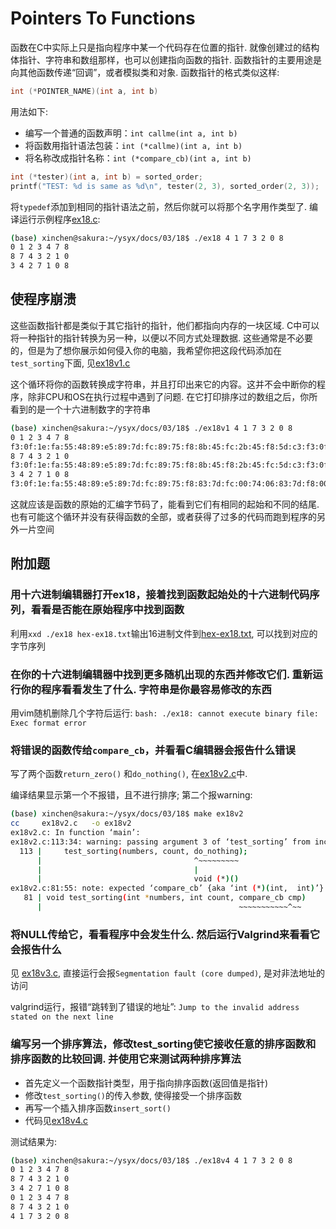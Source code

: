 # Pointers To Functions
函数在C中实际上只是指向程序中某一个代码存在位置的指针. 就像创建过的结构体指针、字符串和数组那样，也可以创建指向函数的指针. 函数指针的主要用途是向其他函数传递“回调”，或者模拟类和对象. 函数指针的格式类似这样:

```c
int (*POINTER_NAME)(int a, int b)
```

用法如下:
- 编写一个普通的函数声明：`int callme(int a, int b)`
- 将函数用指针语法包装：`int (*callme)(int a, int b)`
- 将名称改成指针名称：`int (*compare_cb)(int a, int b)`

```c
int (*tester)(int a, int b) = sorted_order;
printf("TEST: %d is same as %d\n", tester(2, 3), sorted_order(2, 3));
```

将`typedef`添加到相同的指针语法之前，然后你就可以将那个名字用作类型了. 编译运行示例程序[ex18.c](./ex18.c):

```sh
(base) xinchen@sakura:~/ysyx/docs/03/18$ ./ex18 4 1 7 3 2 0 8
0 1 2 3 4 7 8 
8 7 4 3 2 1 0 
3 4 2 7 1 0 8 
```

## 使程序崩溃
这些函数指针都是类似于其它指针的指针，他们都指向内存的一块区域. C中可以将一种指针的指针转换为另一种，以便以不同方式处理数据. 这些通常是不必要的，但是为了想你展示如何侵入你的电脑，我希望你把这段代码添加在`test_sorting`下面, 见[ex18v1.c](./ex18v1.c)

这个循环将你的函数转换成字符串，并且打印出来它的内容。这并不会中断你的程序，除非CPU和OS在执行过程中遇到了问题. 在它打印排序过的数组之后，你所看到的是一个十六进制数字的字符串

```sh
(base) xinchen@sakura:~/ysyx/docs/03/18$ ./ex18v1 4 1 7 3 2 0 8
0 1 2 3 4 7 8 
f3:0f:1e:fa:55:48:89:e5:89:7d:fc:89:75:f8:8b:45:fc:2b:45:f8:5d:c3:f3:0f:1e:
8 7 4 3 2 1 0 
f3:0f:1e:fa:55:48:89:e5:89:7d:fc:89:75:f8:8b:45:f8:2b:45:fc:5d:c3:f3:0f:1e:
3 4 2 7 1 0 8 
f3:0f:1e:fa:55:48:89:e5:89:7d:fc:89:75:f8:83:7d:fc:00:74:06:83:7d:f8:00:75:
```

这就应该是函数的原始的汇编字节码了，能看到它们有相同的起始和不同的结尾. 也有可能这个循环并没有获得函数的全部，或者获得了过多的代码而跑到程序的另外一片空间

## 附加题
### 用十六进制编辑器打开ex18，接着找到函数起始处的十六进制代码序列，看看是否能在原始程序中找到函数
利用`xxd ./ex18 hex-ex18.txt`输出16进制文件到[hex-ex18.txt](./hex-ex18.txt), 可以找到对应的字节序列

### 在你的十六进制编辑器中找到更多随机出现的东西并修改它们. 重新运行你的程序看看发生了什么. 字符串是你最容易修改的东西
用vim随机删除几个字符后运行: `bash: ./ex18: cannot execute binary file: Exec format error`

### 将错误的函数传给`compare_cb`，并看看C编辑器会报告什么错误
写了两个函数`return_zero()` 和`do_nothing()`, 在[ex18v2.c](./ex18v2.c)中.

编译结果显示第一个不报错，且不进行排序; 第二个报warning:

```sh
(base) xinchen@sakura:~/ysyx/docs/03/18$ make ex18v2
cc     ex18v2.c   -o ex18v2
ex18v2.c: In function ‘main’:
ex18v2.c:113:34: warning: passing argument 3 of ‘test_sorting’ from incompatible pointer type [-Wincompatible-pointer-types]
  113 |     test_sorting(numbers, count, do_nothing);
      |                                  ^~~~~~~~~~
      |                                  |
      |                                  void (*)()
ex18v2.c:81:55: note: expected ‘compare_cb’ {aka ‘int (*)(int,  int)’} but argument is of type ‘void (*)()’
   81 | void test_sorting(int *numbers, int count, compare_cb cmp)
      |                                            ~~~~~~~~~~~^~~  
```

### 将NULL传给它，看看程序中会发生什么. 然后运行Valgrind来看看它会报告什么
见 [ex18v3.c](./ex18v3.c), 直接运行会报`Segmentation fault (core dumped)`, 是对非法地址的访问

valgrind运行，报错“跳转到了错误的地址”: `Jump to the invalid address stated on the next line`

### 编写另一个排序算法，修改test_sorting使它接收任意的排序函数和排序函数的比较回调. 并使用它来测试两种排序算法
- 首先定义一个函数指针类型，用于指向排序函数(返回值是指针)
- 修改`test_sorting()`的传入参数, 使得接受一个排序函数
- 再写一个插入排序函数`insert_sort()`
- 代码见[ex18v4.c](./ex18v4.c)

测试结果为:

```sh
(base) xinchen@sakura:~/ysyx/docs/03/18$ ./ex18v4 4 1 7 3 2 0 8 
0 1 2 3 4 7 8 
8 7 4 3 2 1 0 
3 4 2 7 1 0 8 
0 1 2 3 4 7 8 
8 7 4 3 2 1 0 
4 1 7 3 2 0 8 
```